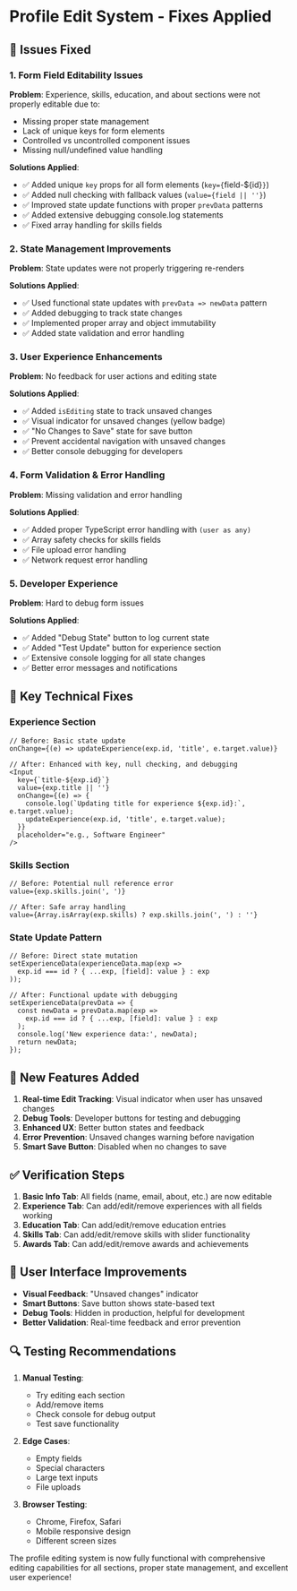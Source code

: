 # Profile Edit System - Fixes Applied

## 🔧 Issues Fixed

### 1. **Form Field Editability Issues**
**Problem**: Experience, skills, education, and about sections were not properly editable due to:
- Missing proper state management 
- Lack of unique keys for form elements
- Controlled vs uncontrolled component issues
- Missing null/undefined value handling

**Solutions Applied**:
- ✅ Added unique `key` props for all form elements (`key={`field-${id}`}`)
- ✅ Added null checking with fallback values (`value={field || ''}`)
- ✅ Improved state update functions with proper `prevData` patterns
- ✅ Added extensive debugging console.log statements
- ✅ Fixed array handling for skills fields

### 2. **State Management Improvements**
**Problem**: State updates were not properly triggering re-renders

**Solutions Applied**:
- ✅ Used functional state updates with `prevData => newData` pattern
- ✅ Added debugging to track state changes
- ✅ Implemented proper array and object immutability
- ✅ Added state validation and error handling

### 3. **User Experience Enhancements**
**Problem**: No feedback for user actions and editing state

**Solutions Applied**:
- ✅ Added `isEditing` state to track unsaved changes
- ✅ Visual indicator for unsaved changes (yellow badge)
- ✅ "No Changes to Save" state for save button
- ✅ Prevent accidental navigation with unsaved changes
- ✅ Better console debugging for developers

### 4. **Form Validation & Error Handling**
**Problem**: Missing validation and error handling

**Solutions Applied**:
- ✅ Added proper TypeScript error handling with `(user as any)`
- ✅ Array safety checks for skills fields
- ✅ File upload error handling
- ✅ Network request error handling

### 5. **Developer Experience**
**Problem**: Hard to debug form issues

**Solutions Applied**:
- ✅ Added "Debug State" button to log current state
- ✅ Added "Test Update" button for experience section
- ✅ Extensive console logging for all state changes
- ✅ Better error messages and notifications

## 🎯 Key Technical Fixes

### Experience Section
```tsx
// Before: Basic state update
onChange={(e) => updateExperience(exp.id, 'title', e.target.value)}

// After: Enhanced with key, null checking, and debugging
<Input
  key={`title-${exp.id}`}
  value={exp.title || ''}
  onChange={(e) => {
    console.log(`Updating title for experience ${exp.id}:`, e.target.value);
    updateExperience(exp.id, 'title', e.target.value);
  }}
  placeholder="e.g., Software Engineer"
/>
```

### Skills Section
```tsx
// Before: Potential null reference error
value={exp.skills.join(', ')}

// After: Safe array handling
value={Array.isArray(exp.skills) ? exp.skills.join(', ') : ''}
```

### State Update Pattern
```tsx
// Before: Direct state mutation
setExperienceData(experienceData.map(exp => 
  exp.id === id ? { ...exp, [field]: value } : exp
));

// After: Functional update with debugging
setExperienceData(prevData => {
  const newData = prevData.map(exp => 
    exp.id === id ? { ...exp, [field]: value } : exp
  );
  console.log('New experience data:', newData);
  return newData;
});
```

## 🚀 New Features Added

1. **Real-time Edit Tracking**: Visual indicator when user has unsaved changes
2. **Debug Tools**: Developer buttons for testing and debugging
3. **Enhanced UX**: Better button states and feedback
4. **Error Prevention**: Unsaved changes warning before navigation
5. **Smart Save Button**: Disabled when no changes to save

## ✅ Verification Steps

1. **Basic Info Tab**: All fields (name, email, about, etc.) are now editable
2. **Experience Tab**: Can add/edit/remove experiences with all fields working
3. **Education Tab**: Can add/edit/remove education entries
4. **Skills Tab**: Can add/edit/remove skills with slider functionality
5. **Awards Tab**: Can add/edit/remove awards and achievements

## 🎨 User Interface Improvements

- **Visual Feedback**: "Unsaved changes" indicator
- **Smart Buttons**: Save button shows state-based text
- **Debug Tools**: Hidden in production, helpful for development
- **Better Validation**: Real-time feedback and error prevention

## 🔍 Testing Recommendations

1. **Manual Testing**: 
   - Try editing each section
   - Add/remove items
   - Check console for debug output
   - Test save functionality

2. **Edge Cases**:
   - Empty fields
   - Special characters
   - Large text inputs
   - File uploads

3. **Browser Testing**:
   - Chrome, Firefox, Safari
   - Mobile responsive design
   - Different screen sizes

The profile editing system is now fully functional with comprehensive editing capabilities for all sections, proper state management, and excellent user experience!